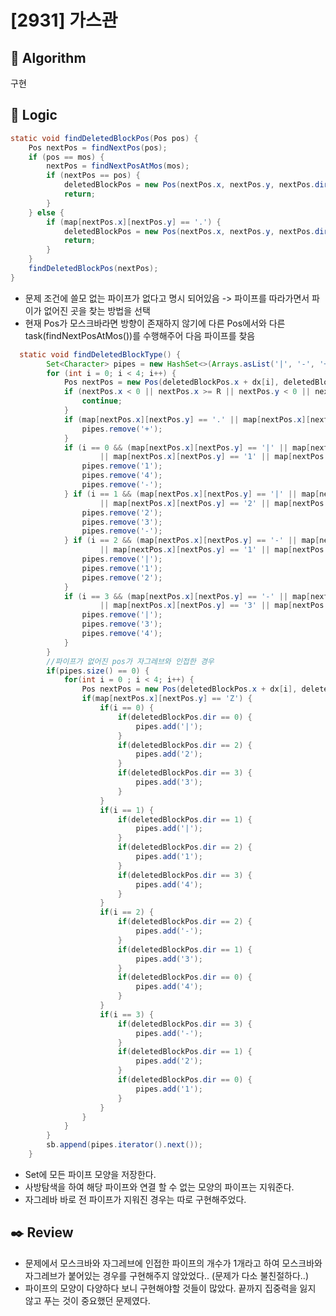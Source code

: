 # [2931] 가스관

## :pushpin: **Algorithm**

구현

## :round_pushpin: **Logic**

```java
static void findDeletedBlockPos(Pos pos) {
	Pos nextPos = findNextPos(pos);
	if (pos == mos) {
		nextPos = findNextPosAtMos(mos);
		if (nextPos == pos) {
			deletedBlockPos = new Pos(nextPos.x, nextPos.y, nextPos.dir);
			return;
		}
	} else {
		if (map[nextPos.x][nextPos.y] == '.') {
			deletedBlockPos = new Pos(nextPos.x, nextPos.y, nextPos.dir);
			return;
		}
	}
	findDeletedBlockPos(nextPos);
}
```
   - 문제 조건에 쓸모 없는 파이프가 없다고 명시 되어있음 -> 파이프를 따라가면서 파이가 없어진 곳을 찾는 방법을 선택
   - 현재 Pos가 모스크바라면 방향이 존재하지 않기에 다른 Pos에서와 다른 task(findNextPosAtMos())를 수행해주어 다음 파이프를 찾음

```java
  static void findDeletedBlockType() {
		Set<Character> pipes = new HashSet<>(Arrays.asList('|', '-', '+', '1', '2', '3', '4'));
		for (int i = 0; i < 4; i++) {
			Pos nextPos = new Pos(deletedBlockPos.x + dx[i], deletedBlockPos.y + dy[i]);
			if (nextPos.x < 0 || nextPos.x >= R || nextPos.y < 0 || nextPos.y >= C) {
				continue;
			}
			if (map[nextPos.x][nextPos.y] == '.' || map[nextPos.x][nextPos.y] == 'M') {
				pipes.remove('+');
			}
			if (i == 0 && (map[nextPos.x][nextPos.y] == '|' || map[nextPos.x][nextPos.y] == '+'
					|| map[nextPos.x][nextPos.y] == '1' || map[nextPos.x][nextPos.y] == '4')) {
				pipes.remove('1');
				pipes.remove('4');
				pipes.remove('-');
			} if (i == 1 && (map[nextPos.x][nextPos.y] == '|' || map[nextPos.x][nextPos.y] == '+'
					|| map[nextPos.x][nextPos.y] == '2' || map[nextPos.x][nextPos.y] == '3')) {
				pipes.remove('2');
				pipes.remove('3');
				pipes.remove('-');
			} if (i == 2 && (map[nextPos.x][nextPos.y] == '-' || map[nextPos.x][nextPos.y] == '+'
					|| map[nextPos.x][nextPos.y] == '1' || map[nextPos.x][nextPos.y] == '2')) {
				pipes.remove('|');
				pipes.remove('1');
				pipes.remove('2');
			}
			if (i == 3 && (map[nextPos.x][nextPos.y] == '-' || map[nextPos.x][nextPos.y] == '+'
					|| map[nextPos.x][nextPos.y] == '3' || map[nextPos.x][nextPos.y] == '4')) {
				pipes.remove('|');
				pipes.remove('3');
				pipes.remove('4');
			}
		}
        //파이프가 없어진 pos가 자그레브와 인접한 경우
		if(pipes.size() == 0) {
			for(int i = 0 ; i < 4; i++) {
				Pos nextPos = new Pos(deletedBlockPos.x + dx[i], deletedBlockPos.y + dy[i]);
				if(map[nextPos.x][nextPos.y] == 'Z') {
					if(i == 0) {
						if(deletedBlockPos.dir == 0) {
							pipes.add('|');
						}
						if(deletedBlockPos.dir == 2) {
							pipes.add('2');
						}
						if(deletedBlockPos.dir == 3) {
							pipes.add('3');
						}
					}
					if(i == 1) {
						if(deletedBlockPos.dir == 1) {
							pipes.add('|');
						}
						if(deletedBlockPos.dir == 2) {
							pipes.add('1');
						}
						if(deletedBlockPos.dir == 3) {
							pipes.add('4');
						}
					}
					if(i == 2) {
						if(deletedBlockPos.dir == 2) {
							pipes.add('-');
						}
						if(deletedBlockPos.dir == 1) {
							pipes.add('3');
						}
						if(deletedBlockPos.dir == 0) {
							pipes.add('4');
						}
					}
					if(i == 3) {
						if(deletedBlockPos.dir == 3) {
							pipes.add('-');
						}
						if(deletedBlockPos.dir == 1) {
							pipes.add('2');
						}
						if(deletedBlockPos.dir == 0) {
							pipes.add('1');
						}
					}
				}
			}
		}
		sb.append(pipes.iterator().next());
	}
```
   - Set에 모든 파이프 모양을 저장한다.
   - 사방탐색을 하여 해당 파이프와 연결 할 수 없는 모양의 파이프는 지워준다.
   - 자그레바 바로 전 파이프가 지워진 경우는 따로 구현해주었다.


## :black_nib: **Review**
 - 문제에서 모스크바와 자그레브에 인접한 파이프의 개수가 1개라고 하여 모스크바와 자그레브가 붙어있는 경우를 구현해주지 않았었다.. (문제가 다소 불친절하다..)
 - 파이프의 모양이 다양하다 보니 구현해야할 것들이 많았다. 끝까지 집중력을 잃지 않고 푸는 것이 중요했던 문제였다.




````

